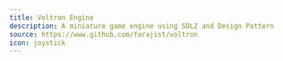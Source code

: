 ```yaml
---
title: Voltron Engine
description: A miniature game engine using SDL2 and Design Pattern
source: https://www.github.com/farajist/voltron
icon: joystick
---
```

